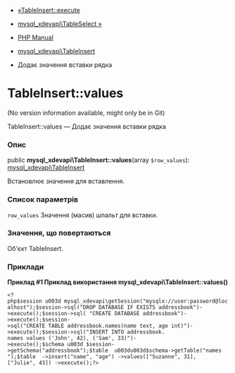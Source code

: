 - [«TableInsert::execute](mysql-xdevapi-tableinsert.execute.md)
- [mysql_xdevapi\TableSelect »](class.mysql-xdevapi-tableselect.md)

- [PHP Manual](index.md)
- [mysql_xdevapi\TableInsert](class.mysql-xdevapi-tableinsert.md)
- Додає значення вставки рядка

# TableInsert::values

(No version information available, might only be in Git)

TableInsert::values — Додає значення вставки рядка

### Опис

public **mysql_xdevapi\TableInsert::values**(array `$row_values`):
[mysql_xdevapi\TableInsert](class.mysql-xdevapi-tableinsert.md)

Встановлює значення для вставлення.

### Список параметрів

`row_values`
Значення (масив) шпальт для вставки.

### Значення, що повертаються

Об'єкт TableInsert.

### Приклади

**Приклад #1 Приклад використання
**mysql_xdevapi\TableInsert::values()****

` <?php$session u003d mysql_xdevapi\getSession("mysqlx://user:password@localhost");$session->sql("DROP DATABASE IF EXISTS addressbook")->execute();$session->sql( "CREATE DATABASE addressbook")->execute();$session->sql("CREATE TABLE addressbook.names(name text, age int)")->execute();$session->sql("INSERT INTO addressbook. names values ('John', 42), ('Sam', 33)")->execute();$schema u003d $session->getSchema("addressbook");$table  u003du003d$schema->getTable("names ");$table  ->insert("name", "age") ->values(["Suzanne", 31],["Julie", 43]) ->execute();?> `
